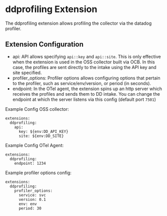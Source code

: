 # ddprofiling Extension

The ddprofiling extension allows profiling the collector via the datadog profiler.

## Extension Configuration

- api: API allows specifying `api::key` and `api::site`. This is only effective when the extension is used in the OSS collector built via OCB. In this case, the profiles are sent directly to the intake using the API key and site specified.
- profiler_options: Profiler options allows configuring options that pertain to the profiler, such as service/env/version, or period (in seconds).
- endpoint: In the OTel agent, the extension spins up an http server which receives the profiles and sends them to DD intake. You can change the endpoint at which the server listens via this config (default port `7501`)


Example Config OSS collector:
```
extensions:
  ddprofiling: 
    api:
      key: ${env:DD_API_KEY}
      site: ${env:DD_SITE}
```

Example Config OTel Agent:
```
extensions:
  ddprofiling: 
    endpoint: 1234
```

Example profiler options config:
```
extensions:
  ddprofiling:
    profiler_options:
      service: svc
      version: 0.1
      env: env
      period: 30
```
